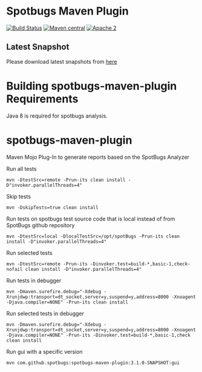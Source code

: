 # Spotbugs Maven Plugin

[![Build Status](https://travis-ci.org/spotbugs/spotbugs-maven-plugin.svg?branch=spotbugs)](https://travis-ci.org/spotbugs/spotbugs-maven-plugin)
[![Maven central](https://maven-badges.herokuapp.com/maven-central/com.github.spotbugs/spotbugs-maven-plugin/badge.svg)](https://maven-badges.herokuapp.com/maven-central/com.github.spotbugs/spotbugs-maven-plugin)
[![Apache 2](https://img.shields.io/badge/license-Apache%202-blue.svg)](https://www.apache.org/licenses/LICENSE-2.0)

## Latest Snapshot ##

Please download latest snapshots from [here](https://oss.sonatype.org/content/repositories/snapshots/com/github/spotbugs/spotbugs-maven-plugin/)

Building spotbugs-maven-plugin Requirements
===========================================

Java 8 is required for spotbugs analysis.

spotbugs-maven-plugin
=====================

Maven Mojo Plug-In to generate reports based on the SpotBugs Analyzer

Run all tests
```
mvn -DtestSrc=remote -Prun-its clean install -D"invoker.parallelThreads=4"
```
Skip tests
```
mvn -DskipTests=true clean install
```
Run tests on spotbugs test source code that is local instead of from SpotBugs github repository
```
mvn -DtestSrc=local -DlocalTestSrc=/opt/spotBugs -Prun-its clean install -D"invoker.parallelThreads=4"
```

Run selected tests
```
mvn -DtestSrc=remote -Prun-its -Dinvoker.test=build-*,basic-1,check-nofail clean install -D"invoker.parallelThreads=4"
```

Run tests in debugger
```
mvn -Dmaven.surefire.debug="-Xdebug -Xrunjdwp:transport=dt_socket,server=y,suspend=y,address=8000 -Xnoagent -Djava.compiler=NONE" -Prun-its clean install 
```

Run selected tests in debugger
```
mvn -Dmaven.surefire.debug="-Xdebug -Xrunjdwp:transport=dt_socket,server=y,suspend=y,address=8000 -Xnoagent -Djava.compiler=NONE" -Prun-its -Dinvoker.test=build-*,basic-1,check clean install
```

Run gui with a specific version 
```
mvn com.github.spotbugs:spotbugs-maven-plugin:3.1.0-SNAPSHOT:gui 
```
